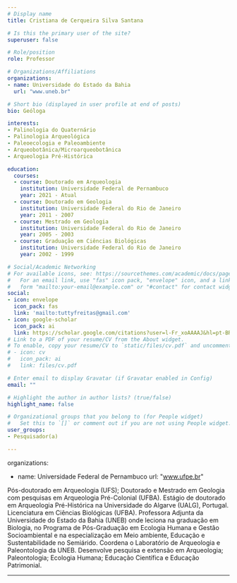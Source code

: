 ```yaml
---
# Display name
title: Cristiana de Cerqueira Silva Santana

# Is this the primary user of the site?
superuser: false

# Role/position
role: Professor 

# Organizations/Affiliations
organizations:
- name: Universidade do Estado da Bahia
  url: "www.uneb.br"

# Short bio (displayed in user profile at end of posts)
bio: Geóloga

interests:
- Palinologia do Quaternário
- Palinologia Arqueológica
- Paleoecologia e Paleoambiente
- Arqueobotânica/Microarqueobotânica
- Arqueologia Pré-Histórica

education:
  courses:
  - course: Doutorado em Arqueologia
    institution: Universidade Federal de Pernambuco
    year: 2021 - Atual
  - course: Doutorado em Geologia
    institution: Universidade Federal do Rio de Janeiro
    year: 2011 - 2007
  - course: Mestrado em Geologia
    institution: Universidade Federal do Rio de Janeiro
    year: 2005 - 2003
  - course: Graduação em Ciências Biológicas
    institution: Universidade Federal do Rio de Janeiro
    year: 2002 - 1999

# Social/Academic Networking
# For available icons, see: https://sourcethemes.com/academic/docs/page-builder/#icons
#   For an email link, use "fas" icon pack, "envelope" icon, and a link in the
#   form "mailto:your-email@example.com" or "#contact" for contact widget.
social:
- icon: envelope
  icon_pack: fas
  link: 'mailto:tuttyfreitas@gmail.com'
- icon: google-scholar
  icon_pack: ai
  link: https://scholar.google.com/citations?user=l-Fr_xoAAAAJ&hl=pt-BR
# Link to a PDF of your resume/CV from the About widget.
# To enable, copy your resume/CV to `static/files/cv.pdf` and uncomment the lines below.
# - icon: cv
#   icon_pack: ai
#   link: files/cv.pdf

# Enter email to display Gravatar (if Gravatar enabled in Config)
email: ""

# Highlight the author in author lists? (true/false)
highlight_name: false

# Organizational groups that you belong to (for People widget)
#   Set this to `[]` or comment out if you are not using People widget.
user_groups:
- Pesquisador(a)

---
```


organizations:
- name: Universidade Federal de Pernambuco
  url: "www.ufpe.br"

Pós-doutorado em Arqueologia (UFS); Doutorado e Mestrado em Geologia com pesquisas em Arqueologia Pré-Colonial (UFBA). Estágio de doutorado em Arqueologia Pré-Histórica na Universidade do Algarve (UALG), Portugal. Licenciatura em Ciências Biológicas (UFBA). Professora Adjunta da Universidade do Estado da Bahia (UNEB) onde leciona na graduação em Biologia, no Programa de Pós-Graduação em Ecologia Humana e Gestão Socioambiental e na especialização em Meio ambiente, Educação e Sustentabilidade no Semiárido. Coordena o Laboratório de Arqueologia e Paleontologia da UNEB. Desenvolve pesquisa e extensão em Arqueologia; Paleontologia; Ecologia Humana; Educação Científica e Educação Patrimonial.

---
